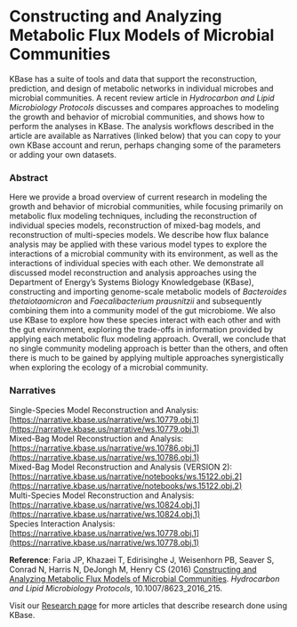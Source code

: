 # Constructing and Analyzing Metabolic Flux Models of Microbial Communities

KBase has a suite of tools and data that support the reconstruction, prediction, and design of metabolic networks in individual microbes and microbial communities. A recent review article in _Hydrocarbon and Lipid Microbiology Protocols_ discusses and compares approaches to modeling the growth and behavior of microbial communities, and shows how to perform the analyses in KBase. The analysis workflows described in the article are available as Narratives \(linked below\) that you can copy to your own KBase account and rerun, perhaps changing some of the parameters or adding your own datasets.

### **Abstract**

Here we provide a broad overview of current research in modeling the growth and behavior of microbial communities, while focusing primarily on metabolic flux modeling techniques, including the reconstruction of individual species models, reconstruction of mixed-bag models, and reconstruction of multi-species models. We describe how flux balance analysis may be applied with these various model types to explore the interactions of a microbial community with its environment, as well as the interactions of individual species with each other. We demonstrate all discussed model reconstruction and analysis approaches using the Department of Energy’s Systems Biology Knowledgebase \(KBase\), constructing and importing genome-scale metabolic models of _Bacteroides thetaiotaomicron_ and _Faecalibacterium prausnitzii_ and subsequently combining them into a community model of the gut microbiome. We also use KBase to explore how these species interact with each other and with the gut environment, exploring the trade-offs in information provided by applying each metabolic flux modeling approach. Overall, we conclude that no single community modeling approach is better than the others, and often there is much to be gained by applying multiple approaches synergistically when exploring the ecology of a microbial community.

### **Narratives**

Single-Species Model Reconstruction and Analysis: [https://narrative.kbase.us/narrative/ws.10779.obj.1](https://narrative.kbase.us/narrative/ws.10779.obj.1)  
 Mixed-Bag Model Reconstruction and Analysis: [https://narrative.kbase.us/narrative/ws.10786.obj.1](https://narrative.kbase.us/narrative/ws.10786.obj.1)  
 Mixed-Bag Model Reconstruction and Analysis \(VERSION 2\): [https://narrative.kbase.us/narrative/notebooks/ws.15122.obj.2](https://narrative.kbase.us/narrative/notebooks/ws.15122.obj.2)  
 Multi-Species Model Reconstruction and Analysis: [https://narrative.kbase.us/narrative/ws.10824.obj.1](https://narrative.kbase.us/narrative/ws.10824.obj.1)  
 Species Interaction Analysis: [https://narrative.kbase.us/narrative/ws.10778.obj.1](https://narrative.kbase.us/narrative/ws.10778.obj.1)

**Reference**: Faria JP, Khazaei T, Edirisinghe J, Weisenhorn PB, Seaver S, Conrad N, Harris N, DeJongh M, Henry CS \(2016\) [Constructing and Analyzing Metabolic Flux Models of Microbial Communities](http://link.springer.com/protocol/10.1007%2F8623_2016_215). _Hydrocarbon and Lipid Microbiology Protocols_, 10.1007/8623\_2016\_215.

Visit our [Research page](https://kbase.us/publications/) for more articles that describe research done using KBase.

